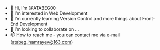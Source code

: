 - 👋 Hi, I’m @ATABEG00
- 👀 I’m interested in Web Development
- 🌱 I’m currently learning Version Control and more things about Front-End Development
- 💞️ I’m looking to collaborate on ...
- 📫 How to reach me - you can contact me via e-mail (atabeg_hamrayev@163.com)

<!---
ATABEG00/ATABEG00 is a ✨ special ✨ repository because its `README.md` (this file) appears on your GitHub profile.
You can click the Preview link to take a look at your changes.
--->
